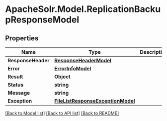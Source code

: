 # ApacheSolr.Model.ReplicationBackupResponseModel

## Properties

Name | Type | Description | Notes
------------ | ------------- | ------------- | -------------
**ResponseHeader** | [**ResponseHeaderModel**](ResponseHeaderModel.md) |  | [optional] 
**Error** | [**ErrorInfoModel**](ErrorInfoModel.md) |  | [optional] 
**Result** | **Object** |  | [optional] 
**Status** | **string** |  | [optional] 
**Message** | **string** |  | [optional] 
**Exception** | [**FileListResponseExceptionModel**](FileListResponseExceptionModel.md) |  | [optional] 

[[Back to Model list]](../README.md#documentation-for-models) [[Back to API list]](../README.md#documentation-for-api-endpoints) [[Back to README]](../README.md)


